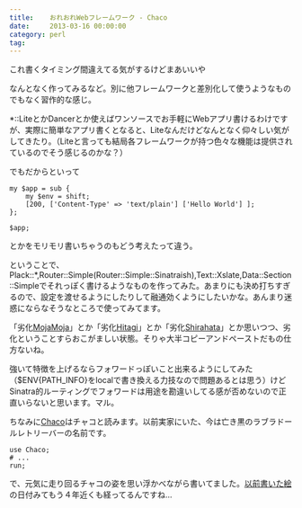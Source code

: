 ```yaml
---
title:    おれおれWebフレームワーク - Chaco
date:     2013-03-16 00:00:00
category: perl
tag:
---
```


これ書くタイミング間違えてる気がするけどまあいいや

なんとなく作ってみるなど。別に他フレームワークと差別化して使うようなものでもなく習作的な感じ。

*::LiteとかDancerとか使えばワンソースでお手軽にWebアプリ書けるわけですが、実際に簡単なアプリ書くとなると、Liteなんだけどなんとなく仰々しい気がしてきたり。（Liteと言っても結局各フレームワークが持つ色々な機能は提供されているのでそう感じるのかな？）

でもだからといって

    my $app = sub {
        my $env = shift;
        [200, ['Content-Type' => 'text/plain'] ['Hello World'] ];
    };
    
    $app;

とかをモリモリ書いちゃうのもどう考えたって違う。

ということで、Plack::*,Router::Simple(Router::Simple::Sinatraish),Text::Xslate,Data::Section::Simpleでそれっぽく書けるようなものを作ってみた。あまりにも決め打ちすぎるので、設定を渡せるようにしたりして融通効くようにしたいかな。あんまり迷惑にならなそうなところで使ってみてます。

「劣化[MojaMoja](https://github.com/tokuhirom/MojaMoja)」とか「劣化[Hitagi](https://github.com/yusukebe/Hitagi)」とか「劣化[Shirahata](http://blog.nomadscafe.jp/2010/07/nopastesinatrawaf.html)」とか思いつつ、劣化ということすらおこがましい状態。そりゃ大半コピーアンドペーストだもの仕方ないね。

強いて特徴を上げるならフォワードっぽいこと出来るようにしてみた（$ENV{PATH_INFO}をlocalで書き換える力技なので問題あるとは思う）けどSinatra的ルーティングでフォワードは用途を勘違いしてる感が否めないので正直いらないと思います。マル。

ちなみに[Chaco](https://github.com/mix3/Chaco)はチャコと読みます。以前実家にいた、今は亡き黒のラブラドールレトリーバーの名前です。

    use Chaco;
    # ...
    run;

で、元気に走り回るチャコの姿を思い浮かべながら書いてました。[以前書いた絵](http://www.pixiv.net/member_illust.php?mode=medium&illust_id=4507497)の日付みてもう４年近くも経ってるんですね…
